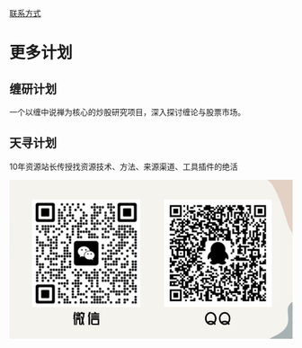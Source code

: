 [联系方式](/contactus/)   
# 更多计划

## 缠研计划
一个以缠中说禅为核心的炒股研究项目，深入探讨缠论与股票市场。  



    
## 天寻计划
10年资源站长传授找资源技术、方法、来源渠道、工具插件的绝活

![dashenqi联系方式](/imgs/contactus.png "dashenqi")
